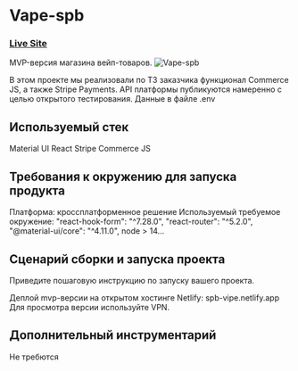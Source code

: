 
# Vape-spb
### [Live Site](https://spb-vipe.netlify.app/)
MVP-версия магазина вейп-товаров.
![Vape-spb](https://ibb.co/vvqQb8v][img]https://i.ibb.co/DgW8Nng/2022-03-14-15-40-45.png)

В этом проекте мы реализовали по ТЗ заказчика функционал Commerce JS, а также Stripe Payments.
API платформы публикуются намеренно с целью открытого тестирования. 
Данные в файле .env

## Используемый стек

Material UI
React
Stripe
Commerce JS


## Требования к окружению для запуска продукта

Платформа: кроссплатформенное решение
Используемый требуемое окружение:
 "react-hook-form": "^7.28.0",
  "react-router": "^5.2.0",
  "@material-ui/core": "^4.11.0",
  node > 14...

## Сценарий сборки и запуска проекта
Приведите пошаговую инструкцию по запуску вашего проекта.

Деплой mvp-версии на открытом хостинге Netlify: spb-vipe.netlify.app
Для просмотра версии используйте VPN.



## Дополнительный инструментарий

Не требются
